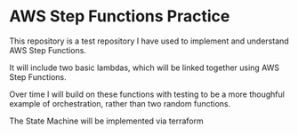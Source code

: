 # AWS Step Functions Practice

This repository is a test repository I have used to implement and understand AWS Step Functions.

It will include two basic lambdas, which will be linked together using AWS Step Functions.

Over time I will build on these functions with testing to be a more thoughful example of orchestration, rather than two random functions.

The State Machine will be implemented via terraform
